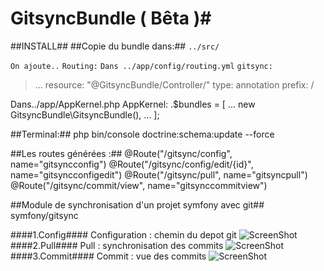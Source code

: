 # GitsyncBundle ( Bêta )#

##INSTALL##
##Copie du bundle dans:##
`../src/`

`On ajoute..`
`Routing:`
`Dans ../app/config/routing.yml`
`gitsync:`
>    ...
>    resource: "@GitsyncBundle/Controller/"
>    type:     annotation
>    prefix:   /
>
Dans../app/AppKernel.php
AppKernel:
    .$bundles = [
        ...
        new GitsyncBundle\GitsyncBundle(),
        ...
    ];

##Terminal:##
php bin/console doctrine:schema:update --force

##Les routes générées :##
@Route("/gitsync/config", name="gitsyncconfig")
@Route("/gitsync/config/edit/{id}", name="gitsyncconfigedit")
@Route("/gitsync/pull", name="gitsyncpull")
@Route("/gitsync/commit/view", name="gitsynccommitview")


##Module de synchronisation d'un projet symfony avec git##
symfony/gitsync

####1.Config####
Configuration : chemin du depot git
![ScreenShot](https://benjamin.antioco.fr/public/img/gitsync-config.png)
####2.Pull####
Pull : synchronisation des commits
![ScreenShot](https://benjamin.antioco.fr/public/img/gitsync-pull.png)
####3.Commit####
Commit : vue des commits
![ScreenShot](https://benjamin.antioco.fr/public/img/gitsync-view-commit.png)
